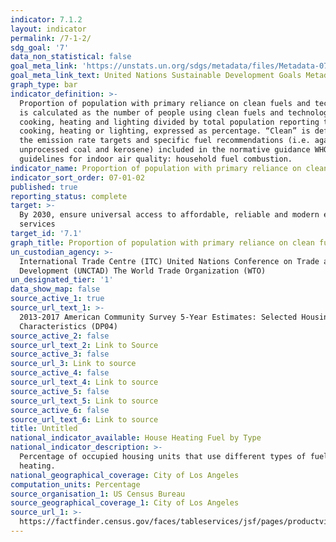 ```yaml
---
indicator: 7.1.2
layout: indicator
permalink: /7-1-2/
sdg_goal: '7'
data_non_statistical: false
goal_meta_link: 'https://unstats.un.org/sdgs/metadata/files/Metadata-07-01-02.pdf '
goal_meta_link_text: United Nations Sustainable Development Goals Metadata (PDF 232 KB)
graph_type: bar
indicator_definition: >-
  Proportion of population with primary reliance on clean fuels and technology
  is calculated as the number of people using clean fuels and technologies for
  cooking, heating and lighting divided by total population reporting that any
  cooking, heating or lighting, expressed as percentage. “Clean” is defined by
  the emission rate targets and specific fuel recommendations (i.e. against
  unprocessed coal and kerosene) included in the normative guidance WHO
  guidelines for indoor air quality: household fuel combustion.
indicator_name: Proportion of population with primary reliance on clean fuels and technology
indicator_sort_order: 07-01-02
published: true
reporting_status: complete
target: >-
  By 2030, ensure universal access to affordable, reliable and modern energy
  services
target_id: '7.1'
graph_title: Proportion of population with primary reliance on clean fuels and technology
un_custodian_agency: >-
  International Trade Centre (ITC) United Nations Conference on Trade and
  Development (UNCTAD) The World Trade Organization (WTO)
un_designated_tier: '1'
data_show_map: false
source_active_1: true
source_url_text_1: >-
  2013-2017 American Community Survey 5-Year Estimates: Selected Housing
  Characteristics (DP04)
source_active_2: false
source_url_text_2: Link to Source
source_active_3: false
source_url_3: Link to source
source_active_4: false
source_url_text_4: Link to source
source_active_5: false
source_url_text_5: Link to source
source_active_6: false
source_url_text_6: Link to source
title: Untitled
national_indicator_available: House Heating Fuel by Type
national_indicator_description: >-
  Percentage of occupied housing units that use different types of fuel for
  heating. 
national_geographical_coverage: City of Los Angeles
computation_units: Percentage
source_organisation_1: US Census Bureau
source_geographical_coverage_1: City of Los Angeles
source_url_1: >-
  https://factfinder.census.gov/faces/tableservices/jsf/pages/productview.xhtml?src=CF
---
```

